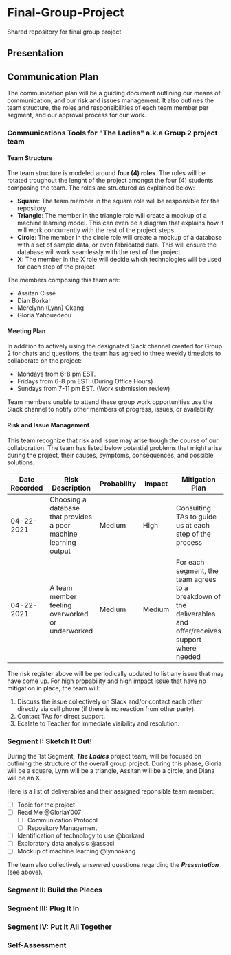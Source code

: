 # Final-Group-Project
Shared repository for final group project

## Presentation

## Communication Plan

The communication plan will be a guiding document outlining our means of communication, and our risk and issues management. It also outlines the team structure, the roles and responsibilities of each team member per segment, and our approval process for our work.

### Communications Tools for "The Ladies" a.k.a Group 2 project team

#### Team Structure

The team structure is modeled around **four (4) roles**. The roles will be rotated troughout the lenght of the project amongst the four (4) students composing the team. The roles are structured as explained below:
- **Square**: The team member in the square role will be responsible for the repository.
- **Triangle**: The member in the triangle role will create a mockup of a machine learning model. This can even be a diagram that explains how it will work concurrently with the rest of the project steps.
- **Circle**: The member in the circle role will create a mockup of a database with a set of sample data, or even fabricated data. This will ensure the database will work seamlessly with the rest of the project.
- **X**: The member in the X role will decide which technologies will be used for each step of the project

The members composing this team are:
- Assitan Cissé
- Dian Borkar
- Merelynn (Lynn) Okang
- Gloria Yahouedeou

#### Meeting Plan

In addition to actively using the designated Slack channel created for Group 2 for chats and questions, the team has agreed to three weekly timeslots to collaborate on the project:
- Mondays from 6-8 pm EST.
- Fridays from 6-8 pm EST. (During Office Hours)
- Sundays from 7-11 pm EST. (Work submission review)

Team members unable to attend these group work opportunities use the Slack channel to notify other members of progress, issues, or availability.

#### Risk and Issue Management

This team recognize that risk and issue may arise trough the course of our collaboration. The team has listed below potential problems that might arise during the project, their causes, symptoms, consequences, and possible solutions.

| Date Recorded | Risk Description | Probability | Impact | Mitigation Plan |
| ------------- | ------------- | ------------- | ------------- | ------------- |
| 04-22-2021  | Choosing a database that provides a poor machine learning output  | Medium | High  | Consulting TAs to guide us at each step of the process |
| 04-22-2021  | A team member feeling overworked or underworked  | Medium  | Medium  | For each segment, the team agrees to a breakdown of the deliverables and offer/receives support where needed   |


The risk register above will be periodically updated to list any issue that may have come up. For high propability and high impact issue that have no mitigation in place, the team will:
1. Discuss the issue collectively on Slack and/or contact each other directly via cell phone (if there is no reaction from other party).
2. Contact TAs for direct support.
3. Ecalate to Teacher for immediate visibility and resolution.

### Segment I: Sketch It Out!

During the 1st Segment,  ***The Ladies*** project team, will be focused on outlining the structure of the overall group project. During this phase, Gloria will be a square, Lynn will be a triangle, Assitan will be a circle, and Diana will be an X.

Here is a list of deliverables and their assigned reponsible team member:
- [ ] Topic for the project 
- [ ] Read Me @GloriaY007
     - [ ] Communication Protocol
     - [ ] Repository Management
- [ ] Identification of technology to use @borkard
- [ ] Exploratory data analysis @assaci
- [ ] Mockup of machine learning @lynnokang

The team also collectively answered questions regarding the ***Presentation*** (see above). 

### Segment II: Build the Pieces

### Segment III: Plug It In

### Segment IV: Put It All Together

### Self-Assessment
